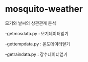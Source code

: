 # mosquito-weather

모기와 날씨의 상관관계 분석

-getmosdata.py : 모기데이터얻기

-gettempdata.py : 온도데이터얻기

-getraindata.py : 강수데이터얻기


